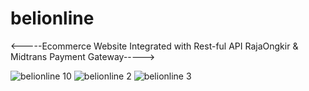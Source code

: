 # belionline
<-----Ecommerce Website Integrated with Rest-ful API RajaOngkir & Midtrans Payment Gateway----->

![belionline 10](https://user-images.githubusercontent.com/79618314/113162905-e10ed880-9269-11eb-8923-6517fcd931bc.png)
![belionline 2](https://user-images.githubusercontent.com/79618314/113013939-5add8e00-91a6-11eb-91d0-d60d87d5b6bd.png)
![belionline 3](https://user-images.githubusercontent.com/79618314/113013945-5ca75180-91a6-11eb-836e-5be46343923b.png)

